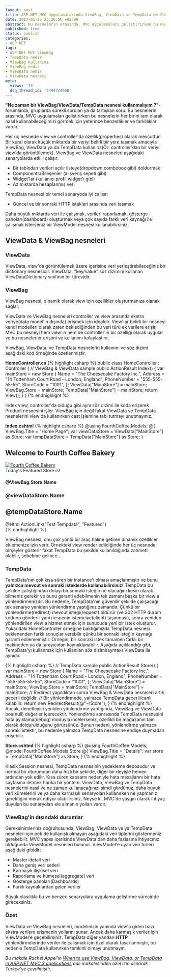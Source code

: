 ```yaml
---
layout: post
title: ASP.NET MVC Uygulamalarında ViewBag, ViewData ve TempData Ne Zaman Kullanılır?
date: 2017-01-25 23:26:56 +02:00
abstract: Bu nesnelerin arasında, MVC uygulamaları geliştirirken bu nesnelerin her birini tam olarak nasıl kullanabileceğimizi görmek için yeterince benzerlikler ve farklılıklar vardır...
published: true
status: publish
categories:
- ASP.NET
tags:
- ASP.NET MVC ViewBag
- TempData nedir
- ViewBag kullanımı
- ViewBag nedir
- ViewData nedir
- ViewData nesnesi
meta:
  views: '75'
  dsq_thread_id: '5494724068'
---
```


**"Ne zaman bir ViewBag/ViewData/TempData nesnesi kullanmalıyım ?"**-forumlarda, gruplarda sürekli sorulan ya da tartışılan soru. Bu nesnelerin arasında, MVC uygulamaları geliştirirken bu nesnelerin her birini tam olarak nasıl kullanabileceğimizi görmek için yeterince benzerlikler ve farklılıklar vardır.

Her üç nesnede view ve controller'da özellik(properties) olarak mevcuttur. Bir kural olarak küçük miktarda bir veriyi belirli bir yere taşımak amacıyla ViewBag, ViewData ya da TempData kullanırız(Ör: controller'dan bir veriyi view'da görüntülemek). ViewBag ve ViewData nesneleri aşağıdaki senaryolarda etkili çalışır:

* Bir tablodan verileri açılır listeye(dropdown,combobox gibi) doldurmak
* Components/Bileşenler (alışveriş sepeti gibi)
* Widget'lar (kullanıcı profil widget'ı gibi)
* Az miktarda hesaplanmış veri

TempData nesnesi bir temel senaryoda iyi çalışır:

* Güncel ve bir sonraki HTTP istekleri arasında veri taşımak

Daha büyük miktarda veri ile çalışmak, verileri raporlamak, gösterge panoları(dashboard) oluşturmak veya çok sayıda farklı veri kaynağı ile çalışmak isterseniz bir ViewModel nesnesi kullanabilirsiniz.

## ViewData & ViewBag nesneleri

### ViewData

ViewData, view'da görüntülemek üzere içerisine veri yerleştirebileceğiniz bir dictionary nesnesidir. ViewData, "key/value" söz dizimini kullanan ViewDataDictionary sınıfının bir türevidir.

### ViewBag

ViewBag nesnesi, dinamik olarak view için özellikler oluşturmanıza olanak sağlar.

ViewData ve ViewBag nesneleri controller ve view arasında ekstra veriye(data model'in dışında) erişmek için idealdir. View'lar belirli bir nesneyi kendi modelleri olarak zaten beklediğinden bu veri türü ek verilere erişir, MVC bu nesneyi hem view'ın hem de controller'ın bir özelliği olarak uygular ve bu nesnelerler erişimi ve kullanımı kolaylaştırır.

ViewBag, ViewData, ve TempData nesnelerin kullanımı ve söz dizimi aşağıdaki kod örneğinde özetlenmiştir.

**HomeController.cs**
{% highlight csharp %}
public class HomeController : Controller
{
    // ViewBag & ViewData sample
    public ActionResult Index()
    {
        var mainStore = new Store
        {
            Name = "The Cheesecake Factory Inc.",
            Address = "14 Tottenham Court Road - London, England",
            PhoneNumber = "555-555-55-55",
            StoreCode = "1001",
        };
        ViewData["MainStore"] = mainStore;
        ViewBag.Store = mainStore;
        TempData["MainStore"] = mainStore;
        return View();
    }
}
{% endhighlight %}

Index view, controller'da olduğu gibi aynı söz dizimi ile koda erişerek Product nesnesini işler. ViewBag için değil fakat ViewData ve TempData nesnelerini view'da kullanırken cast işlemine tabi tutmayı unutmayınız.

**Index.cshtml**
{% highlight csharp %}
@using FourthCoffee.Models;
@{
    ViewBag.Title = "Home Page";
    var viewDataStore = ViewData["MainStore"] as Store;
    var tempDataStore = TempData["MainStore"] as Store;
}
<h2>Welcome to Fourth Coffee Bakery</h2>
<div>
  <a href="/Stores">
      <img src='@Url.Content("\\Content\\Images\\cake.jpg")' alt="Fourth Coffee Bakery" />
  </a>
  <div>
  Today's Featured Store is!
  <h4>@ViewBag.Store.Name</h4>
  <h3>@viewDataStore.Name</h3>
  <h2>@tempDataStore.Name</h2>
  </div>
  @Html.ActionLink("Test Tempdata", "Featured")
</div>
{% endhighlight %}

ViewBag nesnesi, onu çok yönlü bir araç haline getiren dinamik özellikler eklemenize izin verir.
Örnekteki view render edildiğinde her üç nesnede birşeyler gösterir fakat TempData bu şekilde kullanıldığında zahmetli olabilir, sebebine gelince...

### TempData
TempData'nın çok kısa süren bir instance'ı olması amaçlanmıştır ve bunu **yalnızca mevcut ve sonraki isteklerde kullanabilirsiniz!** TempData bu şekilde çalıştığından dolayı bir sonraki isteğin ne olacağını kesin olarak bilmeniz gerekir ve bunu garanti edebilmenin tek zamanı başka bir view'a yönlendirmenizdir. Bu nedenle, TempData'nın güvenilir şekilde çalışacağı tek senaryo yeniden yönlendirme yaptığınız zamandır. Çünkü bir yönlendirme(redirect) mevcut isteği(request) öldürür (ve 302 HTTP durum kodunu gönderir yani nesnenin istemciye(client) taşınması), sonra yeniden yönlendirilen view'a hizmet etmek için sunucuda yeni bir istek oluşturur. Yukarıdaki HomeController örneğine baktığımızda TempData nesnesi beklenenden farklı sonuçlar verebilir çünkü bir sonraki isteğin kaynağı garanti edilememiştir. Örneğin, bir sonraki istek tamamen farklı bir makineden ya da tarayıcıdan kaynaklanabilir.
Aşağıda açıklandığı gibi, TempData'yı kullanmak için kullanılan söz dizimi(syntax) ViewData ile aynıdır.

{% highlight csharp %}
// TempData sample
public ActionResult Store()
{
    var mainStore = new Store
    {
        Name = "The Cheesecake Factory Inc.",
        Address = "14 Tottenham Court Road - London, England",
        PhoneNumber = "555-555-55-55",
        StoreCode = "1001",
    };
    ViewData["MainStore"] = mainStore;
    ViewBag.Store = mainStore;
    TempData["MainStore"] = mainStore;
    // Redirect yapıldıktan sonra ViewBag & ViewData nesneleri artık geçerli değildir.
    // Bir yönlendirmede, yalnızca TempData geçerli/canlı kalabilir.
    return new RedirectResult(@"~\Store\");
}
{% endhighlight %}
Ancak, denetleyici yeniden yönlendirme yaptığında, ViewBag ve ViewData boş(null) değerler içerecektir. Yönlendirme sonrasında TempData nesnesini hata ayıklama(debug) moduyla incelerseniz, özellikli bir mağazanın tam olarak doldurulduğunu görürsünüz. Bunun nedeni, yönlendirme yalnızca sonraki istektir, bu nedenle yalnızca TempData nesnesine endişe duymadan erişebilir.

**Store.cshtml**
{% highlight csharp %}
@using FourthCoffee.Models;
@model FourthCoffee.Models.Store
@{
    ViewBag.Title = "Details";
    var store = TempData["MainStore"] as Store;
}
{% endhighlight %}

Klasik Session nesnesi, TempData nesnesinin yedekleme deposudur ve normal bir oturumdan daha hızlı bir şekilde, diğer bir deyişle hemen ardından yok edilir. Kısa süren kapsamı nedeniyle hata mesajlarını bir hata sayfasına iletmek harika bir yöntem.
ViewData, ViewBag ve TempData nesnelerini nasıl ve ne zaman kullanacağınızı şimdi gördünüz, daha büyük veri kümelerini ve ya daha karmaşık senaryoları kullanırken ne yapmanız gerektiğini merak ediyor olabilirsiniz. Neyse ki, MVC'de yaygın olarak ihtiyaç duyulan bu senaryoları ele almanın yolları vardır.
### ViewBag'in dışındaki durumlar
Gereksinimleriniz doğrultusunda, ViewBag, ViewData ve ya TempData nesneleri için pek de kullanışlı olmayan aşağıdaki veri tiplerini göstermeniz gerekebilir. MVC yapısı içerisinde ViewData'dan daha fazlasına ihtiyacınız olduğunda ViewModel nesneleri bulunur. ViewModel'e uyan veri türleri aşağıdaki gibidir:

* Master-detail veri
* Daha geniş veri setleri
* Karmaşık ilişkisel veri
* Raporlama ve kümesel(aggregate) veri
* Gösterge panoları(Dashboards)
* Farklı kaynaklardan gelen veriler

Büyük olasılıkla bu ve benzeri senaryolara uygulama geliştirme sürecinde gireceksiniz.

### Özet
ViewData ve ViewBag nesneleri, modelinizin yanında view'a giden bazı ekstra verilere erişmenin yollarını sunar. Ancak daha karmaşık veriler için ViewModel'e geçebilirsiniz. TempData diğer yandan **HTTP** yönlendirmelerinde veriler ile çalışmak için özel olarak tasarlanmıştır, bu nedenle TempData kullanırken temkinli olmayı unutmayın.

*Bu makale Rachel Appel'ın [When to use ViewBag, ViewData, or TempData in ASP.NET MVC 3 applications](http://rachelappel.com/when-to-use-viewbag-viewdata-or-tempdata-in-asp.net-mvc-3-applications/) adlı makalesinden özel izin alınarak Türkçe'ye çevrilmiştir.*
